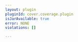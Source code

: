 ```yaml
---
layout: plugin
pluginId: cover.coverage.plugin
isJarAvailable: true
error: NONE
violations: []

---
```

